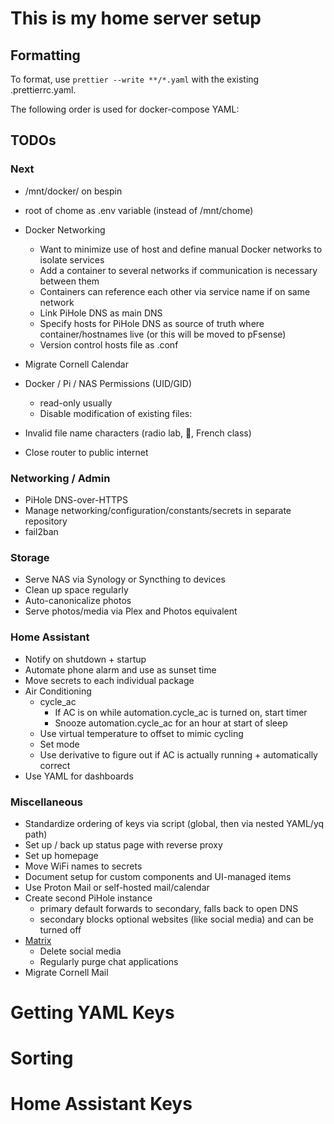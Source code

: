 # This is my home server setup

## Formatting

To format, use `prettier --write **/*.yaml` with the existing .prettierrc.yaml.

The following order is used for docker-compose YAML:



## TODOs

### Next

- /mnt/docker/ on bespin
- root of chome as .env variable (instead of /mnt/chome)
- Docker Networking

  - Want to minimize use of host and define manual Docker networks to isolate
    services
  - Add a container to several networks if communication is necessary between
    them
  - Containers can reference each other via service name if on same network
  - Link PiHole DNS as main DNS
  - Specify hosts for PiHole DNS as source of truth where container/hostnames
    live (or this will be moved to pFsense)
  - Version control hosts file as .conf
- Migrate Cornell Calendar

- Docker / Pi / NAS Permissions (UID/GID)
  - read-only usually
  - Disable modification of existing files:
- Invalid file name characters (radio lab, , French class)
- Close router to public internet

### Networking / Admin

- PiHole DNS-over-HTTPS
- Manage networking/configuration/constants/secrets in separate repository
- fail2ban

### Storage

- Serve NAS via Synology or Syncthing to devices
- Clean up space regularly
- Auto-canonicalize photos
- Serve photos/media via Plex and Photos equivalent

### Home Assistant

- Notify on shutdown + startup
- Automate phone alarm and use as sunset time
- Move secrets to each individual package
- Air Conditioning
  - cycle_ac
    - If AC is on while automation.cycle_ac is turned on, start timer
    - Snooze automation.cycle_ac for an hour at start of sleep
  - Use virtual temperature to offset to mimic cycling
  - Set mode
  - Use derivative to figure out if AC is actually running + automatically
    correct
- Use YAML for dashboards

### Miscellaneous

- Standardize ordering of keys via script (global, then via nested YAML/yq path)
- Set up / back up status page with reverse proxy
- Set up homepage
- Move WiFi names to secrets
- Document setup for custom components and UI-managed items
- Use Proton Mail or self-hosted mail/calendar
- Create second PiHole instance
  - primary default forwards to secondary, falls back to open DNS
  - secondary blocks optional websites (like social media) and can be turned off
- [Matrix](https://github.com/spantaleev/matrix-docker-ansible-deploy/blob/master/docs/README.md)
  - Delete social media
  - Regularly purge chat applications
- Migrate Cornell Mail

# Getting YAML Keys

<!-- yq '.. | select((tag == "!!map" or tag == "!!seq") | not) | path | .[]' | sort | uniq -->

# Sorting

<!-- sed 's/key/slug/' | yq 'sort_keys(..)' | s/slug/key/' -->

# Home Assistant Keys

